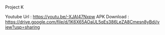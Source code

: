 Project K

Youtube Url : https://youtu.be/-XJAI47Nxpw
APK Download : https://drive.google.com/file/d/1K6X65AOaUL5qEs386LeZA8Cmesn8yBdj/view?usp=sharing
